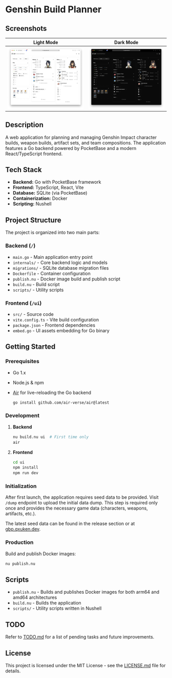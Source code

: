 # Genshin Build Planner

## Screenshots

| Light Mode                                | Dark Mode                               |
| ----------------------------------------- | --------------------------------------- |
| ![Light Mode](screenshots/light-mode.png) | ![Dark Mode](screenshots/dark-mode.png) |

## Description

A web application for planning and managing Genshin Impact character builds, weapon builds, artifact sets, and team compositions. The application features a Go backend powered by PocketBase and a modern React/TypeScript frontend.

## Tech Stack

* **Backend:** Go with PocketBase framework
* **Frontend:** TypeScript, React, Vite
* **Database:** SQLite (via PocketBase)
* **Containerization:** Docker
* **Scripting:** Nushell

## Project Structure

The project is organized into two main parts:

### Backend (`/`)

* `main.go` - Main application entry point
* `internals/` - Core backend logic and models
* `migrations/` - SQLite database migration files
* `Dockerfile` - Container configuration
* `publish.nu` - Docker image build and publish script
* `build.nu` - Build script
* `scripts/` - Utility scripts

### Frontend (`/ui`)

* `src/` - Source code
* `vite.config.ts` - Vite build configuration
* `package.json` - Frontend dependencies
* `embed.go` - UI assets embedding for Go binary

## Getting Started

### Prerequisites

* Go 1.x
* Node.js & npm
* [Air](https://github.com/air-verse/air) for live-reloading the Go backend

  ```bash
  go install github.com/air-verse/air@latest
  ```

### Development

1. **Backend**

   ```bash
   nu build.nu ui  # First time only
   air
   ```

2. **Frontend**

   ```bash
   cd ui
   npm install
   npm run dev
   ```

### Initialization

After first launch, the application requires seed data to be provided. Visit `/dump` endpoint to upload the initial data dump. This step is required only once and provides the necessary game data (characters, weapons, artifacts, etc.).

The latest seed data can be found in the release section or at [gbp.qxuken.dev](https://gbp.qxuken.dev).

### Production

Build and publish Docker images:

```bash
nu publish.nu
```

## Scripts

* `publish.nu` - Builds and publishes Docker images for both arm64 and amd64 architectures
* `build.nu` - Builds the application
* `scripts/` - Utility scripts written in Nushell

## TODO

Refer to [TODO.md](TODO.md) for a list of pending tasks and future improvements.

## License

This project is licensed under the MIT License - see the [LICENSE.md](LICENSE.md) file for details.
